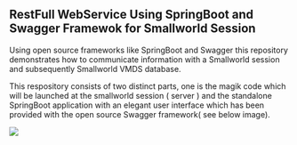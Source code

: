 ## RestFull WebService Using SpringBoot and Swagger Framewok for Smallworld Session

Using open source frameworks like SpringBoot and Swagger this repository demonstrates how to communicate information with a Smallworld session and subsequently Smallworld VMDS database.

This respository consists of two distinct parts, one is the magik code which will be launched at the smallworld session ( server ) and the standalone SpringBoot application with an elegant user interface which has been provided with the open source Swagger framework( see below image).

![](https://github.com/Aramideh/RestSwTics/tree/master/raw/tester.jpg)
<!-- <img src="https://github.com/Aramideh/RestSwTics/tree/master/raw/tester.jpg" alt="Image of Application" width="900" height="650"> ->

### Getting Started

* Run the Hello-Jtics.magik at the Smallworld session. after compiling the magik class, run the code below to start the tics server

```
MagikSF> hello_jtics.start()
```

you will see the message *****"TICS server started"*****  , now if you see this, you are good to go. the default tics server port is *****3040***** , you can change it in the magik file.

* for the SpringBoot standalone application , go to the SpingBoot&Swagger folder and edit *****execute_spring_boot.bat***** file, the java path should be corrected in this file, this application works with *****java 1.8***** . after pointing the bat file to the correct path of java 1.8, just double click and run it, webServer will automatically launch.
you can view the web methods in *****http://localhost:9090/swagger-ui.html***** ( login info=> user name:User , password:Welcome), if you want to change the port, just change it in the bat file.

currently only the GET method have been included in this repository, but with a little bit of search you can include POST and DELETE methods either or you can chill out untill i include them in this repository.


### Authors

* [**Sadeq Aramideh**](https://github.com/Aramideh)

### Acknowledgments
* [SpringBoot Framework](https://spring.io/projects/spring-boot)
* [Swagger Framework](https://swagger.io/)
* [Smallworld GE](https://www.gegridsolutions.com/geospatial/catalog/smallworld_core.htm)




